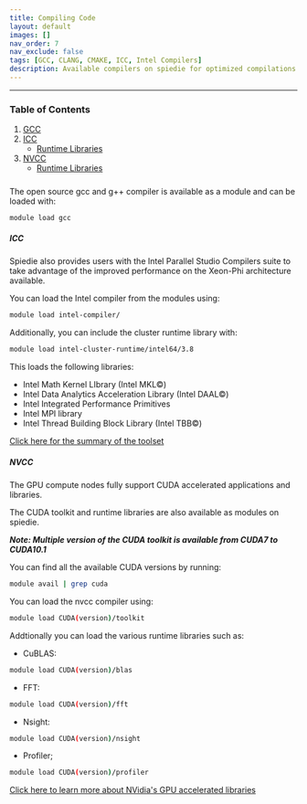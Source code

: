 ```yaml
---
title: Compiling Code
layout: default
images: []
nav_order: 7
nav_exclude: false
tags: [GCC, CLANG, CMAKE, ICC, Intel Compilers]
description: Available compilers on spiedie for optimized compilations.
---
```


***

### Table of Contents 

1. [GCC](#gcc)
2. [ICC](#intel)
	- [Runtime Libraries](#intel_libs)
3. [NVCC](#nvidia)
	- [Runtime Libraries](#nvidia_libs)

##### <a name="gcc"></a>
The open source gcc and g++ compiler is available as a module and can be loaded with: 

```bash
module load gcc
```

##### <a name="Intel"></a> ICC

Spiedie also provides users with the Intel Parallel Studio Compilers suite to take advantage of the improved performance on the Xeon-Phi architecture available. 

You can load the Intel compiler from the modules using: 

```bash
module load intel-compiler/
```

Additionally, you can include the cluster runtime library with:

```bash
module load intel-cluster-runtime/intel64/3.8 
```

This loads the following libraries:
- Intel Math Kernel LIbrary (Intel MKL&copy;)
- Intel Data Analytics Acceleration Library (Intel DAAL&copy;)
- Intel Integrated Performance Primitives
- Intel MPI library
- Intel Thread Building Block Library (Intel TBB&copy;)

<a href="https://software.intel.com/en-us/node/685016" target="_blank">Click here for the summary of the toolset</a>

##### <a name="nvidia"></a> NVCC

The GPU compute nodes fully support CUDA accelerated applications and libraries. 

The CUDA toolkit and runtime libraries are also available as modules on spiedie. 

***Note: Multiple version of the CUDA toolkit is available from CUDA7 to CUDA10.1***


You can find all the available CUDA versions by running:

```bash
module avail | grep cuda
```

You can load the nvcc compiler using:
```bash
module load CUDA(version)/toolkit
```

Addtionally you can load the various runtime libraries such as: 

- CuBLAS:
```bash
module load CUDA(version)/blas 
```

- FFT:

```bash
module load CUDA(version)/fft 
```

- Nsight:

```bash
module load CUDA(version)/nsight 
```

- Profiler;

```bash
module load CUDA(version)/profiler 
```

<a href="https://developer.nvidia.com/gpu-accelerated-libraries" target="_blank"> Click here to learn more about NVidia's GPU accelerated libraries</a>